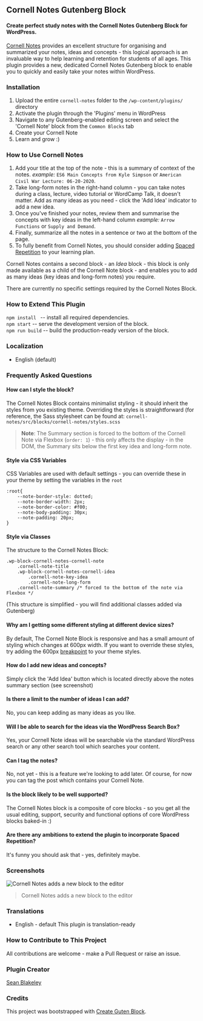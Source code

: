 ## Cornell Notes Gutenberg Block
#### Create perfect study notes with the Cornell Notes Gutenberg Block for WordPress.

[Cornell Notes](https://en.wikipedia.org/wiki/Cornell_Notes) provides an excellent structure for organising and summarized your notes, ideas and concepts - this logical approach is an invaluable way to help learning and retention for students of all ages. This plugin provides a new, dedicated Cornell Notes Gutenberg block to enable you to quickly and easily take your notes within WordPress.

### Installation
1. Upload the entire `cornell-notes` folder to the `/wp-content/plugins/` directory
2. Activate the plugin through the 'Plugins' menu in WordPress
3. Navigate to any Gutenberg-enabled editing screen and select the 'Cornell Note' block from the `Common Blocks` tab
4. Create your Cornell Note
5. Learn and grow :)

### How to Use Cornell Notes
1. Add your title at the top of the note - this is a summary of context of the notes.
*example:* `ES6 Main Concepts from Kyle Simpson` or `American Civil War Lecture: 06-20-2020`.
2. Take long-form notes in the right-hand column - you can take notes during a class, lecture, video tutorial or WordCamp Talk, it doesn't matter. Add as many ideas as you need - click the 'Add Idea' indicator to add a new idea.
3. Once you've finished your notes, review them and summarise the concepts with key ideas in the left-hand column
*example:* `Arrow Functions` or `Supply and Demand`.
4. Finally, summarize all the notes in a sentence or two at the bottom of the page.
5. To fully benefit from Cornell Notes, you should consider adding [Spaced Repetition](https://en.wikipedia.org/wiki/Spaced_repetition) to your learning plan.

Cornell Notes contains a second block - an *Idea* block - this block is only made available as a child of the Cornell Note block - and enables you to add as many ideas (key ideas and long-form notes) you require.

There are currently no specific settings required by the Cornell Notes Block.

### How to Extend This Plugin
`npm install ` -- install all required dependencies.  
`npm start` -- serve the development version of the block.  
`npm run build` -- build the production-ready version of the block.  

### Localization
* English (default)

### Frequently Asked Questions
#### How can I style the block?
The Cornell Notes Block contains minimalist styling - it should inherit the styles from you existing theme. Overriding the styles is straightforward (for reference, the Sass stylesheet can be found at: `cornell-notes/src/blocks/cornell-notes/styles.scss`

> **Note**: The Summary section is forced to the bottom of the Cornell Note via Flexbox (`order: 1`) - this only affects the display - in the DOM, the Summary sits below the first key idea and long-form note.

#### Style via CSS Variables
CSS Variables are used with default settings - you can override these in your theme by setting the variables in the `root`
```
:root{
    --note-border-style: dotted;  
	--note-border-width: 2px;
	--note-border-color: #f00;  
	--note-body-padding: 30px;  
	--note-padding: 20px;  
}
```

#### Style via Classes
The structure to the Cornell Notes Block:
```
.wp-block-cornell-notes-cornell-note
	.cornell-note-title
	.wp-block-cornell-notes-cornell-idea
		.cornell-note-key-idea
		.cornell-note-long-form
	.cornell-note-summary /* forced to the bottom of the note via Flexbox */
```
(This structure is simplified - you will find additional classes added via Gutenberg)

#### Why am I getting some different styling at different device sizes?
By default, The Cornell Note Block is responsive and has a small amount of styling which changes at 600px width.  If you want to override these styles, try adding the 600px [breakpoint](https://www.w3schools.com/css/css_rwd_mediaqueries.asp) to your theme styles.

#### How do I add new ideas and concepts?
Simply click the 'Add Idea' button which is located directly above the notes summary section (see screenshot)

#### Is there a limit to the number of ideas I can add?
No, you can keep adding as many ideas as you like.

#### Will I be able to search for the ideas via the WordPress Search Box?
Yes, your Cornell Note ideas will be searchable via the standard WordPress search or any other search tool which searches your content.

#### Can I tag the notes?
No, not yet - this is a feature we're looking to add later. Of course, for now you can tag the post which contains your Cornell Note.

#### Is the block likely to be well supported?
The Cornell Notes block is a composite of core blocks - so you get all the usual editing, support, security and functional options of core WordPress blocks baked-in :)

#### Are there any ambitions to extend the plugin to incorporate Spaced Repetition?
It's funny you should ask that - yes, definitely maybe.

### Screenshots
![Cornell Notes adds a new block to the editor](https://user-images.githubusercontent.com/1598104/85895221-293a2f80-b7ee-11ea-84c7-2308cdbd6bb5.png)
> Cornell Notes adds a new block to the editor

### Translations
* English - default
This plugin is translation-ready

### How to Contribute to This Project
All contributions are welcome - make a Pull Request or raise an issue.

### Plugin Creator
[Sean Blakeley](https://github.com/SeanBlakeley)

### Credits
This project was bootstrapped with [Create Guten Block](https://github.com/ahmadawais/create-guten-block).
